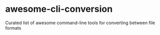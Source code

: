 # awesome-cli-conversion
Curated list of awesome command-line tools for converting between file formats
